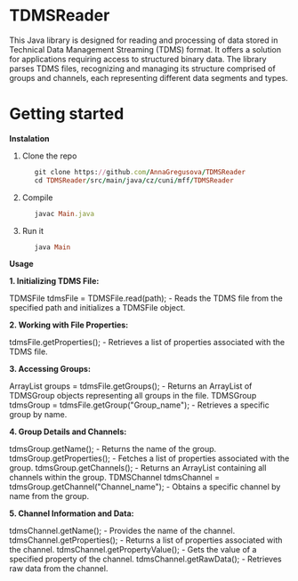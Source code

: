 # TDMSReader
This Java library is designed for reading and processing of data stored in Technical Data Management Streaming (TDMS) format. It offers a  solution for applications requiring access to structured binary data. The library parses TDMS files, recognizing and managing its structure comprised of groups and channels, each representing different data segments and types.
# Getting started
**Instalation**
1. Clone the repo
   ```ruby
      git clone https://github.com/AnnaGregusova/TDMSReader
      cd TDMSReader/src/main/java/cz/cuni/mff/TDMSReader
   ```
2. Compile
   ```ruby
      javac Main.java
   ```
3. Run it
   ```ruby
      java Main
   ```
**Usage**

**1. Initializing TDMS File:**

TDMSFile tdmsFile = TDMSFile.read(path); - Reads the TDMS file from the specified path and initializes a TDMSFile object.

**2. Working with File Properties:**

tdmsFile.getProperties(); - Retrieves a list of properties associated with the TDMS file.

**3. Accessing Groups:**

ArrayList<TDMSGroup> groups = tdmsFile.getGroups(); - Returns an ArrayList of TDMSGroup objects representing all groups in the file.
TDMSGroup tdmsGroup = tdmsFile.getGroup("Group_name"); - Retrieves a specific group by name.

**4. Group Details and Channels:**

tdmsGroup.getName(); - Returns the name of the group.
tdmsGroup.getProperties(); - Fetches a list of properties associated with the group.
tdmsGroup.getChannels(); - Returns an ArrayList containing all channels within the group.
TDMSChannel tdmsChannel = tdmsGroup.getChannel("Channel_name"); - Obtains a specific channel by name from the group.

**5. Channel Information and Data:**

tdmsChannel.getName(); - Provides the name of the channel.
tdmsChannel.getProperties(); - Returns a list of properties associated with the channel.
tdmsChannel.getPropertyValue(); - Gets the value of a specified property of the channel.
tdmsChannel.getRawData(); - Retrieves raw data from the channel.
